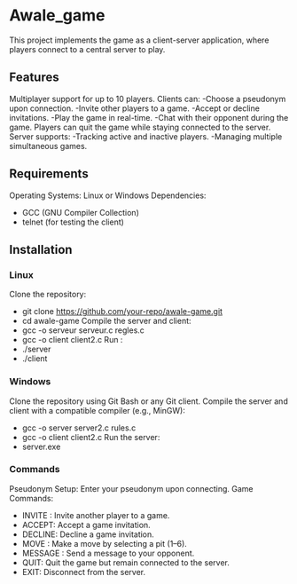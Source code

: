 # Awale_game
This project implements the game as a client-server application, where players connect to a central server to play.
  ## Features
Multiplayer support for up to 10 players.
Clients can:
-Choose a pseudonym upon connection.
-Invite other players to a game.
-Accept or decline invitations.
-Play the game in real-time.
-Chat with their opponent during the game.
Players can quit the game while staying connected to the server.
Server supports:
-Tracking active and inactive players.
-Managing multiple simultaneous games.
 ## Requirements
Operating Systems: Linux or Windows
Dependencies:
 - GCC (GNU Compiler Collection)
 - telnet (for testing the client)
 ## Installation
### Linux
Clone the repository:
 - git clone https://github.com/your-repo/awale-game.git
 - cd awale-game
Compile the server and client:
 - gcc -o serveur serveur.c regles.c
 - gcc -o client client2.c
Run :
 - ./server
 - ./client <server-ip> 

### Windows
Clone the repository using Git Bash or any Git client.
Compile the server and client with a compatible compiler (e.g., MinGW):
 - gcc -o server server2.c rules.c
 - gcc -o client client2.c
Run the server:
 - server.exe

###  Commands
Pseudonym Setup: Enter your pseudonym upon connecting.
Game Commands:
 - INVITE <playerId>: Invite another player to a game.
 - ACCEPT: Accept a game invitation.
 - DECLINE: Decline a game invitation.
 - MOVE <pitNumber>: Make a move by selecting a pit (1–6).
 - MESSAGE <text>: Send a message to your opponent.
 - QUIT: Quit the game but remain connected to the server.
 - EXIT: Disconnect from the server.



